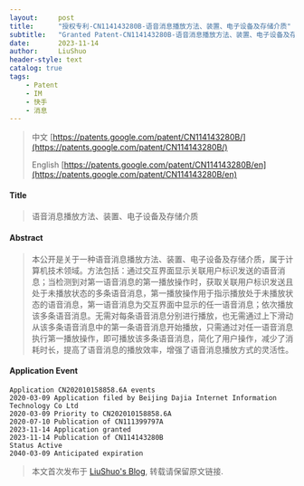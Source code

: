 ```yaml
---
layout:     post
title:      "授权专利-CN114143280B-语音消息播放方法、装置、电子设备及存储介质"
subtitle:   "Granted Patent-CN114143280B-语音消息播放方法、装置、电子设备及存储介质"
date:       2023-11-14
author:     LiuShuo
header-style: text
catalog: true
tags:
    - Patent
    - IM
    - 快手
    - 消息
---
```

> 中文 [https://patents.google.com/patent/CN114143280B/](https://patents.google.com/patent/CN114143280B/)
>
> English [https://patents.google.com/patent/CN114143280B/en](https://patents.google.com/patent/CN114143280B/en)

#### Title
> 语音消息播放方法、装置、电子设备及存储介质









#### Abstract
> 本公开是关于一种语音消息播放方法、装置、电子设备及存储介质，属于计算机技术领域。方法包括：通过交互界面显示关联用户标识发送的语音消息；当检测到对第一语音消息的第一播放操作时，获取关联用户标识发送且处于未播放状态的多条语音消息，第一播放操作用于指示播放处于未播放状态的语音消息，第一语音消息为交互界面中显示的任一语音消息；依次播放该多条语音消息。无需对每条语音消息分别进行播放，也无需通过上下滑动从该多条语音消息中的第一条语音消息开始播放，只需通过对任一语音消息执行第一播放操作，即可播放该多条语音消息，简化了用户操作，减少了消耗时长，提高了语音消息的播放效率，增强了语音消息播放方式的灵活性。







#### Application Event
```
Application CN202010158858.6A events 
2020-03-09 Application filed by Beijing Dajia Internet Information Technology Co Ltd
2020-03-09 Priority to CN202010158858.6A
2020-07-10 Publication of CN111399797A
2023-11-14 Application granted
2023-11-14 Publication of CN114143280B
Status Active
2040-03-09 Anticipated expiration
```
> 本文首次发布于 [LiuShuo's Blog](https://liushuo.me), 
转载请保留原文链接.
